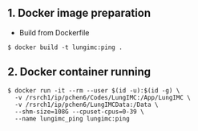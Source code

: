 ## 1. Docker image preparation
* Build from Dockerfile
```
$ docker build -t lungimc:ping .
```

## 2. Docker container running
```
$ docker run -it --rm --user $(id -u):$(id -g) \
  -v /rsrch1/ip/pchen6/Codes/LungIMC:/App/LungIMC \
  -v /rsrch1/ip/pchen6/LungIMCData:/Data \
  --shm-size=108G --cpuset-cpus=0-39 \
  --name lungimc_ping lungimc:ping
```
